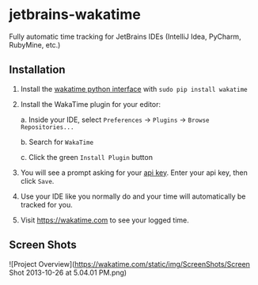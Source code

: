 jetbrains-wakatime
==================

Fully automatic time tracking for JetBrains IDEs (IntelliJ Idea, PyCharm, RubyMine, etc.)

Installation
------------

1. Install the [wakatime python interface](https://pypi.python.org/pypi/wakatime) with `sudo pip install wakatime`

2. Install the WakaTime plugin for your editor:

   a. Inside your IDE, select `Preferences` -> `Plugins` -> `Browse Repositories...`
   
   b. Search for `WakaTime`
   
   c. Click the green `Install Plugin` button

3. You will see a prompt asking for your [api key](https://wakatime.com/#apikey). Enter your api key, then click `Save`.

4. Use your IDE like you normally do and your time will automatically be tracked for you.

5. Visit https://wakatime.com to see your logged time.

Screen Shots
------------

![Project Overview](https://wakatime.com/static/img/ScreenShots/Screen Shot 2013-10-26 at 5.04.01 PM.png)

